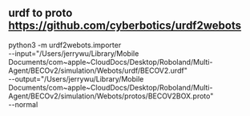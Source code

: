 
## urdf to proto    https://github.com/cyberbotics/urdf2webots 
python3 -m urdf2webots.importer \
  --input="/Users/jerrywu/Library/Mobile Documents/com~apple~CloudDocs/Desktop/Roboland/Multi-Agent/BECOv2/simulation/Webots/urdf/BECOV2.urdf" \
  --output="/Users/jerrywu/Library/Mobile Documents/com~apple~CloudDocs/Desktop/Roboland/Multi-Agent/BECOv2/simulation/Webots/protos/BECOV2BOX.proto" \
  --normal


